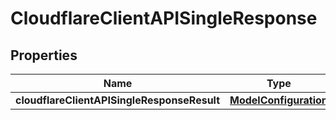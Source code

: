 # CloudflareClientAPISingleResponse

## Properties
Name | Type | Description | Notes
------------ | ------------- | ------------- | -------------
**cloudflareClientAPISingleResponseResult** | [**ModelConfiguration**](ModelConfiguration.md) |  |  [optional]
